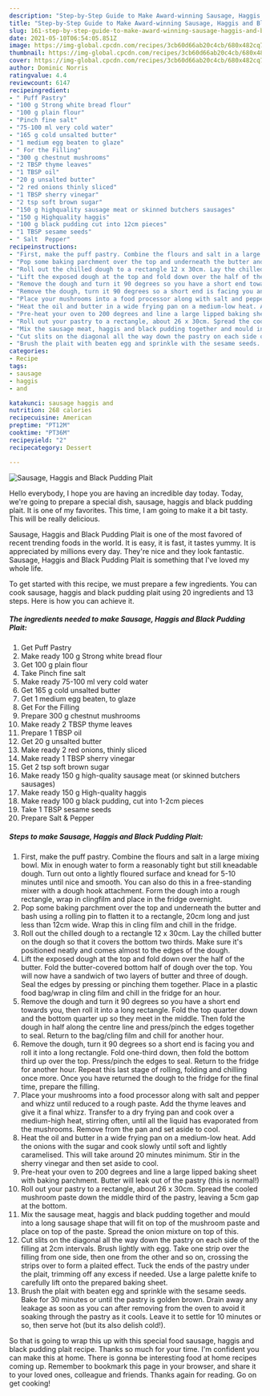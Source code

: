 ```yaml
---
description: "Step-by-Step Guide to Make Award-winning Sausage, Haggis and Black Pudding Plait"
title: "Step-by-Step Guide to Make Award-winning Sausage, Haggis and Black Pudding Plait"
slug: 161-step-by-step-guide-to-make-award-winning-sausage-haggis-and-black-pudding-plait
date: 2021-05-10T06:54:05.851Z
image: https://img-global.cpcdn.com/recipes/3cb60d66ab20c4cb/680x482cq70/sausage-haggis-and-black-pudding-plait-recipe-main-photo.jpg
thumbnail: https://img-global.cpcdn.com/recipes/3cb60d66ab20c4cb/680x482cq70/sausage-haggis-and-black-pudding-plait-recipe-main-photo.jpg
cover: https://img-global.cpcdn.com/recipes/3cb60d66ab20c4cb/680x482cq70/sausage-haggis-and-black-pudding-plait-recipe-main-photo.jpg
author: Dominic Norris
ratingvalue: 4.4
reviewcount: 6147
recipeingredient:
- " Puff Pastry"
- "100 g Strong white bread flour"
- "100 g plain flour"
- "Pinch fine salt"
- "75-100 ml very cold water"
- "165 g cold unsalted butter"
- "1 medium egg beaten to glaze"
- " For the Filling"
- "300 g chestnut mushrooms"
- "2 TBSP thyme leaves"
- "1 TBSP oil"
- "20 g unsalted butter"
- "2 red onions thinly sliced"
- "1 TBSP sherry vinegar"
- "2 tsp soft brown sugar"
- "150 g highquality sausage meat or skinned butchers sausages"
- "150 g Highquality haggis"
- "100 g black pudding cut into 12cm pieces"
- "1 TBSP sesame seeds"
- " Salt  Pepper"
recipeinstructions:
- "First, make the puff pastry. Combine the flours and salt in a large mixing bowl. Mix in enough water to form a reasonably tight but still kneadable dough. Turn out onto a lightly floured surface and knead for 5-10 minutes until nice and smooth. You can also do this in a free-standing mixer with a dough hook attachment. Form the dough into a rough rectangle, wrap in clingfilm and place in the fridge overnight."
- "Pop some baking parchment over the top and underneath the butter and bash using a rolling pin to flatten it to a rectangle, 20cm long and just less than 12cm wide. Wrap this in cling film and chill in the fridge."
- "Roll out the chilled dough to a rectangle 12 x 30cm. Lay the chilled butter on the dough so that it covers the bottom two thirds. Make sure it&#39;s positioned neatly and comes almost to the edges of the dough."
- "Lift the exposed dough at the top and fold down over the half of the butter. Fold the butter-covered bottom half of dough over the top. You will now have a sandwich of two layers of butter and three of dough. Seal the edges by pressing or pinching them together. Place in a plastic food bag/wrap in cling film and chill in the fridge for an hour."
- "Remove the dough and turn it 90 degrees so you have a short end towards you, then roll it into a long rectangle. Fold the top quarter down and the bottom quarter up so they meet in the middle. Then fold the dough in half along the centre line and press/pinch the edges together to seal. Return to the bag/cling film and chill for another hour."
- "Remove the dough, turn it 90 degrees so a short end is facing you and roll it into a long rectangle. Fold one-third down, then fold the bottom third up over the top. Press/pinch the edges to seal. Return to the fridge for another hour. Repeat this last stage of rolling, folding and chilling once more. Once you have returned the dough to the fridge for the final time, prepare the filling."
- "Place your mushrooms into a food processor along with salt and pepper and whizz until reduced to a rough paste. Add the thyme leaves and give it a final whizz. Transfer to a dry frying pan and cook over a medium-high heat, stirring often, until all the liquid has evaporated from the mushrooms. Remove from the pan and set aside to cool."
- "Heat the oil and butter in a wide frying pan on a medium-low heat. Add the onions with the sugar and cook slowly until soft and lightly caramelised. This will take around 20 minutes minimum. Stir in the sherry vinegar and then set aside to cool."
- "Pre-heat your oven to 200 degrees and line a large lipped baking sheet with baking parchment. Butter will leak out of the pastry (this is normal!)"
- "Roll out your pastry to a rectangle, about 26 x 30cm. Spread the cooled mushroom paste down the middle third of the pastry, leaving a 5cm gap at the bottom."
- "Mix the sausage meat, haggis and black pudding together and mould into a long sausage shape that will fit on top of the mushroom paste and place on top of the paste. Spread the onion mixture on top of this."
- "Cut slits on the diagonal all the way down the pastry on each side of the filling at 2cm intervals. Brush lightly with egg. Take one strip over the filling from one side, then one from the other and so on, crossing the strips over to form a plaited effect. Tuck the ends of the pastry under the plait, trimming off any excess if needed. Use a large palette knife to carefully lift onto the prepared baking sheet."
- "Brush the plait with beaten egg and sprinkle with the sesame seeds. Bake for 30 minutes or until the pastry is golden brown. Drain away any leakage as soon as you can after removing from the oven to avoid it soaking through the pastry as it cools. Leave it to settle for 10 minutes or so, then serve hot (but its also delish cold!)."
categories:
- Recipe
tags:
- sausage
- haggis
- and

katakunci: sausage haggis and 
nutrition: 268 calories
recipecuisine: American
preptime: "PT12M"
cooktime: "PT36M"
recipeyield: "2"
recipecategory: Dessert

---
```



![Sausage, Haggis and Black Pudding Plait](https://img-global.cpcdn.com/recipes/3cb60d66ab20c4cb/680x482cq70/sausage-haggis-and-black-pudding-plait-recipe-main-photo.jpg)

Hello everybody, I hope you are having an incredible day today. Today, we're going to prepare a special dish, sausage, haggis and black pudding plait. It is one of my favorites. This time, I am going to make it a bit tasty. This will be really delicious.



Sausage, Haggis and Black Pudding Plait is one of the most favored of recent trending foods in the world. It is easy, it is fast, it tastes yummy. It is appreciated by millions every day. They're nice and they look fantastic. Sausage, Haggis and Black Pudding Plait is something that I've loved my whole life.


To get started with this recipe, we must prepare a few ingredients. You can cook sausage, haggis and black pudding plait using 20 ingredients and 13 steps. Here is how you can achieve it.

<!--inarticleads1-->

##### The ingredients needed to make Sausage, Haggis and Black Pudding Plait:

1. Get  Puff Pastry
1. Make ready 100 g Strong white bread flour
1. Get 100 g plain flour
1. Take Pinch fine salt
1. Make ready 75-100 ml very cold water
1. Get 165 g cold unsalted butter
1. Get 1 medium egg beaten, to glaze
1. Get  For the Filling
1. Prepare 300 g chestnut mushrooms
1. Make ready 2 TBSP thyme leaves
1. Prepare 1 TBSP oil
1. Get 20 g unsalted butter
1. Make ready 2 red onions, thinly sliced
1. Make ready 1 TBSP sherry vinegar
1. Get 2 tsp soft brown sugar
1. Make ready 150 g high-quality sausage meat (or skinned butchers sausages)
1. Make ready 150 g High-quality haggis
1. Make ready 100 g black pudding, cut into 1-2cm pieces
1. Take 1 TBSP sesame seeds
1. Prepare  Salt &amp; Pepper




<!--inarticleads2-->

##### Steps to make Sausage, Haggis and Black Pudding Plait:

1. First, make the puff pastry. Combine the flours and salt in a large mixing bowl. Mix in enough water to form a reasonably tight but still kneadable dough. Turn out onto a lightly floured surface and knead for 5-10 minutes until nice and smooth. You can also do this in a free-standing mixer with a dough hook attachment. Form the dough into a rough rectangle, wrap in clingfilm and place in the fridge overnight.
1. Pop some baking parchment over the top and underneath the butter and bash using a rolling pin to flatten it to a rectangle, 20cm long and just less than 12cm wide. Wrap this in cling film and chill in the fridge.
1. Roll out the chilled dough to a rectangle 12 x 30cm. Lay the chilled butter on the dough so that it covers the bottom two thirds. Make sure it&#39;s positioned neatly and comes almost to the edges of the dough.
1. Lift the exposed dough at the top and fold down over the half of the butter. Fold the butter-covered bottom half of dough over the top. You will now have a sandwich of two layers of butter and three of dough. Seal the edges by pressing or pinching them together. Place in a plastic food bag/wrap in cling film and chill in the fridge for an hour.
1. Remove the dough and turn it 90 degrees so you have a short end towards you, then roll it into a long rectangle. Fold the top quarter down and the bottom quarter up so they meet in the middle. Then fold the dough in half along the centre line and press/pinch the edges together to seal. Return to the bag/cling film and chill for another hour.
1. Remove the dough, turn it 90 degrees so a short end is facing you and roll it into a long rectangle. Fold one-third down, then fold the bottom third up over the top. Press/pinch the edges to seal. Return to the fridge for another hour. Repeat this last stage of rolling, folding and chilling once more. Once you have returned the dough to the fridge for the final time, prepare the filling.
1. Place your mushrooms into a food processor along with salt and pepper and whizz until reduced to a rough paste. Add the thyme leaves and give it a final whizz. Transfer to a dry frying pan and cook over a medium-high heat, stirring often, until all the liquid has evaporated from the mushrooms. Remove from the pan and set aside to cool.
1. Heat the oil and butter in a wide frying pan on a medium-low heat. Add the onions with the sugar and cook slowly until soft and lightly caramelised. This will take around 20 minutes minimum. Stir in the sherry vinegar and then set aside to cool.
1. Pre-heat your oven to 200 degrees and line a large lipped baking sheet with baking parchment. Butter will leak out of the pastry (this is normal!)
1. Roll out your pastry to a rectangle, about 26 x 30cm. Spread the cooled mushroom paste down the middle third of the pastry, leaving a 5cm gap at the bottom.
1. Mix the sausage meat, haggis and black pudding together and mould into a long sausage shape that will fit on top of the mushroom paste and place on top of the paste. Spread the onion mixture on top of this.
1. Cut slits on the diagonal all the way down the pastry on each side of the filling at 2cm intervals. Brush lightly with egg. Take one strip over the filling from one side, then one from the other and so on, crossing the strips over to form a plaited effect. Tuck the ends of the pastry under the plait, trimming off any excess if needed. Use a large palette knife to carefully lift onto the prepared baking sheet.
1. Brush the plait with beaten egg and sprinkle with the sesame seeds. Bake for 30 minutes or until the pastry is golden brown. Drain away any leakage as soon as you can after removing from the oven to avoid it soaking through the pastry as it cools. Leave it to settle for 10 minutes or so, then serve hot (but its also delish cold!).




So that is going to wrap this up with this special food sausage, haggis and black pudding plait recipe. Thanks so much for your time. I'm confident you can make this at home. There is gonna be interesting food at home recipes coming up. Remember to bookmark this page in your browser, and share it to your loved ones, colleague and friends. Thanks again for reading. Go on get cooking!
